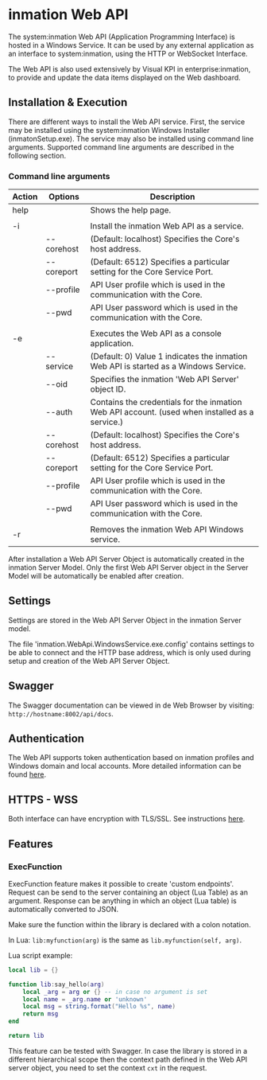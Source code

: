 # inmation Web API

The system:inmation Web API (Application Programming Interface) is hosted in a Windows Service. It can be used by any external application as an interface to system:inmation, using the HTTP or WebSocket Interface. 

The Web API is also used extensively by Visual KPI in enterprise:inmation, to provide and update the data items displayed on the Web dashboard.

## Installation & Execution

There are different ways to install the Web API service. First, the service may be installed using the system:inmation Windows Installer (inmatonSetup.exe). The service may also be installed using command line arguments. Supported command line arguments are described in the following section.

### Command line arguments

| Action | Options | Description |
| ------ | --------- |------------ |
| help | | Shows the help page. |
| | | |
| -i | | Install the inmation Web API as a service.|
| | --corehost | (Default: localhost) Specifies the Core's host address.|
| | --coreport | (Default: 6512) Specifies a particular setting for the Core Service Port.|
| | --profile | API User profile which is used in the communication with the Core. |
| | --pwd | API User password which is used in the communication with the Core. |
| | | |
| -e | | Executes the Web API as a console application. |
| | --service | (Default: 0) Value 1 indicates the inmation Web API is started as a Windows Service. |
| | --oid | Specifies the inmation 'Web API Server' object ID. |
| | --auth | Contains the credentials for the inmation Web API account. (used when installed as a service.) |
| | --corehost | (Default: localhost) Specifies the Core's host address. |
| | --coreport | (Default: 6512) Specifies a particular setting for the Core Service Port. |
| | --profile | API User profile which is used in the communication with the Core. |
| | --pwd | API User password which is used in the communication with the Core. |
| | | |
| -r | | Removes the inmation Web API Windows service. |

After installation a Web API Server Object is automatically created in the inmation Server Model. Only the first Web API Server object in the Server Model will be automatically be enabled after creation.

## Settings

Settings are stored in the Web API Server Object in the inmation Server model.

The file 'inmation.WebApi.WindowsService.exe.config' contains settings to be able to connect and the HTTP base address, which is only used during setup and creation of the Web API Server Object.

## Swagger

The Swagger documentation can be viewed in de Web Browser by visiting: `http://hostname:8002/api/docs`.

## Authentication

The Web API supports token authentication based on inmation profiles and Windows domain and local accounts. More detailed information can be found [here](./authentication.md).

## HTTPS - WSS

Both interface can have encryption with TLS/SSL. See instructions [here](./encryption.md).

## Features

### ExecFunction

ExecFunction feature makes it possible to create 'custom endpoints'. Request can be send to the server containing an object (Lua Table) as an argument. Response can be anything in which an object (Lua table) is automatically converted to JSON.

Make sure the function within the library is declared with a colon notation.

In Lua: `lib:myfunction(arg)` is the same as `lib.myfunction(self, arg)`.

Lua script example:

```lua
local lib = {}

function lib:say_hello(arg)
    local _arg = arg or {} -- in case no argument is set
    local name = _arg.name or 'unknown'
    local msg = string.format("Hello %s", name)
    return msg
end

return lib
```

This feature can be tested with Swagger. In case the library is stored in a different hierarchical scope then the context path defined in the Web API server object, you need to set the context `cxt` in the request.